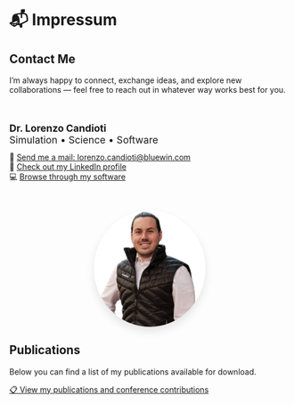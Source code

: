 # 📬 Impressum

## Contact Me

I’m always happy to connect, exchange ideas, and explore new collaborations — feel free to reach out in whatever way works best for you.

<div style="display: flex; max-width: 100%; align-items: right; gap: 2rem; margin-top: 2rem; flex-wrap: wrap;">
 
 <!-- Description -->
<div style="flex: 1; min-width: 400px;">

<p style="font-size: 1.1rem; margin-bottom: 0.5rem;">
<strong>Dr. Lorenzo Candioti</strong><br>
Simulation • Science • Software
</p>

<p style="margin-top: 0.8rem;">
📧 <a href="mailto:lorenzo.candioti@email.com">Send me a mail: lorenzo.candioti@bluewin.com</a><br>
💼 <a href="https://www.linkedin.com/in/lorenzocandioti/" target="_blank">Check out my LinkedIn profile</a><br>
💻 <a href="https://github.com/lcandiot" target="_blank">Browse through my software</a>
</p>

</div>
 <!-- Profile Picture -->
<img src="/contact/profile.png" 
     alt="Lorenzo Candioti"
     style="width: 200px; max-width: 100%; border-radius: 50%; display: block; margin: 0 auto; box-shadow: 0 8px 16px rgba(0,0,0,0.1);" />

</div>

## Publications

Below you can find a list of my publications available for download.

[📋 View my publications and conference contributions](/files/PublicationList_LGC.pdf "PublicationList_LGC.pdf")